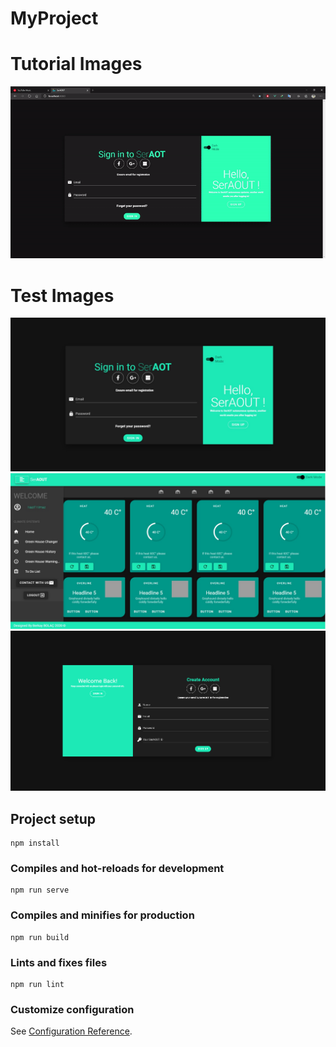 # MyProject
# Tutorial Images
![Test Image 0](https://github.com/berkaybolac/vuejs-dashboard-signin-signup-age/blob/master/tutorial.gif)


# Test Images
![Test Image 1](https://github.com/berkaybolac/vuejs-dashboard-signin-signup-age/blob/master/1.png)
![Test Image 2](https://github.com/berkaybolac/vuejs-dashboard-signin-signup-age/blob/master/2.png)
![Test Image 3](https://github.com/berkaybolac/vuejs-dashboard-signin-signup-age/blob/master/3.png)

## Project setup
```
npm install
```

### Compiles and hot-reloads for development
```
npm run serve
```

### Compiles and minifies for production
```
npm run build
```

### Lints and fixes files
```
npm run lint
```

### Customize configuration
See [Configuration Reference](https://cli.vuejs.org/config/).

